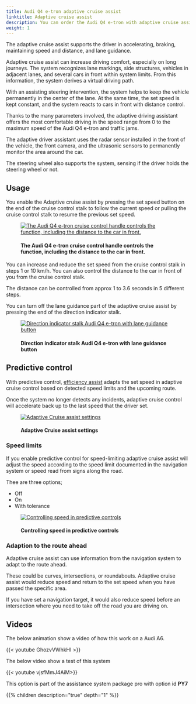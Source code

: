 ```yaml
---
title: Audi Q4 e-tron adaptive cruise assist
linktitle: Adaptive cruise assist
description: You can order the Audi Q4 e-tron with adaptive cruise assist. The adaptive cruise assist combines adaptive cruise control and active lane assist.
weight: 1
---
```

<!-- markdownlint-disable MD033 -->
The adaptive cruise assist supports the driver in accelerating, braking, maintaining speed and distance, and lane guidance.

Adaptive cruise assist can increase driving comfort, especially on long journeys. The system recognizes lane markings, side structures, vehicles in adjacent lanes, and several cars in front within system limits. From this information, the system derives a virtual driving path.

With an assisting steering intervention, the system helps to keep the vehicle permanently in the center of the lane. At the same time, the set speed is kept constant, and the system reacts to cars in front with distance control.

Thanks to the many parameters involved, the adaptive driving assistant offers the most comfortable driving in the speed range from 0 to the maximum speed of the Audi Q4 e-tron and traffic jams.

The adaptive driver assistant uses the radar sensor installed in the front of the vehicle, the front camera, and the ultrasonic sensors to permanently monitor the area around the car.

The steering wheel also supports the system, sensing if the driver holds the steering wheel or not. 

## Usage

You enable the Adaptive cruise assist by pressing the set speed button on the end of the cruise control stalk to follow the current speed or pulling the cruise control stalk to resume the previous set speed.

<figure>
    <a href="https://media.electrichasgoneaudi.net/multimedia/models/q4-e-tron/technology/drivingassistance/adaptivecruisecontrol/cruisecontrol.jpg">
        <img src="https://media.electrichasgoneaudi.net/multimedia/models/q4-e-tron/technology/drivingassistance/adaptivecruisecontrol/cruisecontrols.jpg"
        alt="The Audi Q4 e-tron cruise control handle controls the function, including the distance to the car in front."
        title="The Audi Q4 e-tron cruise control handle controls the function, including the distance to the car in front.">
    </a>
    <figcaption><h4>The Audi Q4 e-tron cruise control handle controls the function, including the distance to the car in front.</h4></figcaption>
</figure>

You can increase and reduce the set speed from the cruise control stalk in steps 1 or 10 km/h.
You can also control the distance to the car in front of you from the cruise control stalk.

The distance can be controlled from approx 1 to 3.6 seconds in 5 different steps.

You can turn off the lane guidance part of the adaptive cruise assist by pressing the end of the direction indicator stalk.

<figure>
    <a href="https://media.electrichasgoneaudi.net/multimedia/models/q4-e-tron/technology/drivingassistance/activelaneassist/laneassistbutton.jpg">
        <img src="https://media.electrichasgoneaudi.net/multimedia/models/q4-e-tron/technology/drivingassistance/activelaneassist/laneassistbuttons.jpg"
        alt="Direction indicator stalk Audi Q4 e-tron with lane guidance button" title="Direction indicator stalk Audi Q4 e-tron with lane guidance button">
    </a>
    <figcaption><h4>Direction indicator stalk Audi Q4 e-tron with lane guidance button</h4></figcaption>
</figure>

## Predictive control

With predictive control, [efficiency assist](../predictiveefficiencyassist/) adapts the set speed in adaptive cruise control based on detected speed limits and the upcoming route.

Once the system no longer detects any incidents, adaptive cruise control will accelerate back up to the last speed that the driver set.

 <figure>
    <a href="https://media.electrichasgoneaudi.net/multimedia/models/q4-e-tron/technology/drivingassistance/adaptivecruiseassist/settings1.jpg">
        <img src="https://media.electrichasgoneaudi.net/multimedia/models/q4-e-tron/technology/drivingassistance/adaptivecruiseassist/settings1s.jpg"
        alt="Adaptive Cruise assist settings" title="Adaptive Cruise assist settings">
    </a>
    <figcaption><h4>Adaptive Cruise assist settings</h4></figcaption>
</figure>

### Speed limits

If you enable predictive control for speed-limiting adaptive cruise assist will adjust the speed according to the speed limit documented in the navigation system or speed read from signs along the road.

Thee are three options;

- Off
- On
- With tolerance

 <figure>
    <a href="https://media.electrichasgoneaudi.net/multimedia/models/q4-e-tron/technology/drivingassistance/adaptivecruiseassist/settings2.jpg">
        <img src="https://media.electrichasgoneaudi.net/multimedia/models/q4-e-tron/technology/drivingassistance/adaptivecruiseassist/settings2s.jpg"
        alt="Controlling speed in predictive controls" title="Controlling speed in predictive controls">
    </a>
    <figcaption><h4>Controlling speed in predictive controls</h4></figcaption>
</figure>

### Adaption to the route ahead

Adaptive cruise assist can use information from the navigation system to adapt to the route ahead. 

These could be curves, intersections, or roundabouts.
Adaptive cruise assist would reduce speed and return to the set speed when you have passed the specific area.

If you have set a navigation target, it would also reduce speed before an intersection where you need to take off the road you are driving on.

## Videos

The below animation show a video of how this work on a Audi A6.

{{< youtube GhozvVWhkHI >}}

The below video show a test of this system

{{< youtube vjsfMmJ4AiM>}}

This option is part of the assistance system package pro with option id **PY7**

{{% children description="true" depth="1" %}}

